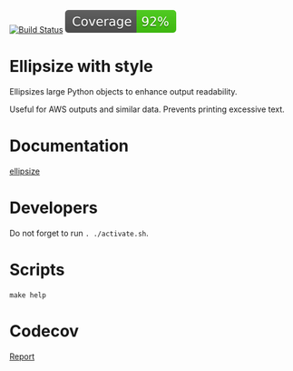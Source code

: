 [![Build Status](https://github.com/andgineer/ellipsize/workflows/ci/badge.svg)](https://github.com/andgineer/ellipsize/actions)
[![Coverage](https://raw.githubusercontent.com/andgineer/ellipsize/python-coverage-comment-action-data/badge.svg)](https://htmlpreview.github.io/?https://github.com/andgineer/ellipsize/blob/python-coverage-comment-action-data/htmlcov/index.html)
# Ellipsize with style

Ellipsizes large Python objects to enhance output readability.

Useful for AWS outputs and similar data. Prevents printing excessive text.

# Documentation

[ellipsize](https://andgineer.github.io/ellipsize/en/)

# Developers

Do not forget to run `. ./activate.sh`.

# Scripts
    make help

# Codecov
[Report](https://app.codecov.io/gh/andgineer/ellipsize/tree/master/src%2Fellipsize)
